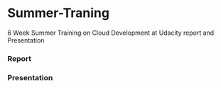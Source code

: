 # Summer-Traning
6 Week Summer Training on Cloud Development at Udacity report and Presentation
### Report
### Presentation
